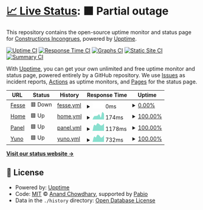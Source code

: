 # [📈 Live Status](https://www.pastis-hosting.net): <!--live status--> **🟧 Partial outage**

This repository contains the open-source uptime monitor and status page for [Constructions Incongrues](https://constructions-incongrues.net), powered by [Upptime](https://github.com/upptime/upptime).

[![Uptime CI](https://github.com/constructions-incongrues/status-pastis/workflows/Uptime%20CI/badge.svg)](https://github.com/constructions-incongrues/status-pastis/actions?query=workflow%3A%22Uptime+CI%22)
[![Response Time CI](https://github.com/constructions-incongrues/status-pastis/workflows/Response%20Time%20CI/badge.svg)](https://github.com/constructions-incongrues/status-pastis/actions?query=workflow%3A%22Response+Time+CI%22)
[![Graphs CI](https://github.com/constructions-incongrues/status-pastis/workflows/Graphs%20CI/badge.svg)](https://github.com/constructions-incongrues/status-pastis/actions?query=workflow%3A%22Graphs+CI%22)
[![Static Site CI](https://github.com/constructions-incongrues/status-pastis/workflows/Static%20Site%20CI/badge.svg)](https://github.com/constructions-incongrues/status-pastis/actions?query=workflow%3A%22Static+Site+CI%22)
[![Summary CI](https://github.com/constructions-incongrues/status-pastis/workflows/Summary%20CI/badge.svg)](https://github.com/constructions-incongrues/status-pastis/actions?query=workflow%3A%22Summary+CI%22)

With [Upptime](https://upptime.js.org), you can get your own unlimited and free uptime monitor and status page, powered entirely by a GitHub repository. We use [Issues](https://github.com/constructions-incongrues/status-pastis/issues) as incident reports, [Actions](https://github.com/constructions-incongrues/status-pastis/actions) as uptime monitors, and [Pages](https://www.pastis-hosting.net) for the status page.

<!--start: status pages-->
<!-- This summary is generated by Upptime (https://github.com/upptime/upptime) -->
<!-- Do not edit this manually, your changes will be overwritten -->
<!-- prettier-ignore -->
| URL | Status | History | Response Time | Uptime |
| --- | ------ | ------- | ------------- | ------ |
| <img alt="" src="https://icons.duckduckgo.com/ip3/fesse.pastis-hosting.net.ico" height="13"> [Fesse](https://fesse.pastis-hosting.net) | 🟥 Down | [fesse.yml](https://github.com/constructions-incongrues/status-pastis/commits/HEAD/history/fesse.yml) | <details><summary><img alt="Response time graph" src="./graphs/fesse/response-time-week.png" height="20"> 0ms</summary><br><a href="https://www.pastis-hosting.net/history/fesse"><img alt="Response time 518" src="https://img.shields.io/endpoint?url=https%3A%2F%2Fraw.githubusercontent.com%2Fconstructions-incongrues%2Fstatus-pastis%2FHEAD%2Fapi%2Ffesse%2Fresponse-time.json"></a><br><a href="https://www.pastis-hosting.net/history/fesse"><img alt="24-hour response time 0" src="https://img.shields.io/endpoint?url=https%3A%2F%2Fraw.githubusercontent.com%2Fconstructions-incongrues%2Fstatus-pastis%2FHEAD%2Fapi%2Ffesse%2Fresponse-time-day.json"></a><br><a href="https://www.pastis-hosting.net/history/fesse"><img alt="7-day response time 0" src="https://img.shields.io/endpoint?url=https%3A%2F%2Fraw.githubusercontent.com%2Fconstructions-incongrues%2Fstatus-pastis%2FHEAD%2Fapi%2Ffesse%2Fresponse-time-week.json"></a><br><a href="https://www.pastis-hosting.net/history/fesse"><img alt="30-day response time 0" src="https://img.shields.io/endpoint?url=https%3A%2F%2Fraw.githubusercontent.com%2Fconstructions-incongrues%2Fstatus-pastis%2FHEAD%2Fapi%2Ffesse%2Fresponse-time-month.json"></a><br><a href="https://www.pastis-hosting.net/history/fesse"><img alt="1-year response time 518" src="https://img.shields.io/endpoint?url=https%3A%2F%2Fraw.githubusercontent.com%2Fconstructions-incongrues%2Fstatus-pastis%2FHEAD%2Fapi%2Ffesse%2Fresponse-time-year.json"></a></details> | <details><summary><a href="https://www.pastis-hosting.net/history/fesse">0.00%</a></summary><a href="https://www.pastis-hosting.net/history/fesse"><img alt="All-time uptime 32.41%" src="https://img.shields.io/endpoint?url=https%3A%2F%2Fraw.githubusercontent.com%2Fconstructions-incongrues%2Fstatus-pastis%2FHEAD%2Fapi%2Ffesse%2Fuptime.json"></a><br><a href="https://www.pastis-hosting.net/history/fesse"><img alt="24-hour uptime 0.00%" src="https://img.shields.io/endpoint?url=https%3A%2F%2Fraw.githubusercontent.com%2Fconstructions-incongrues%2Fstatus-pastis%2FHEAD%2Fapi%2Ffesse%2Fuptime-day.json"></a><br><a href="https://www.pastis-hosting.net/history/fesse"><img alt="7-day uptime 0.00%" src="https://img.shields.io/endpoint?url=https%3A%2F%2Fraw.githubusercontent.com%2Fconstructions-incongrues%2Fstatus-pastis%2FHEAD%2Fapi%2Ffesse%2Fuptime-week.json"></a><br><a href="https://www.pastis-hosting.net/history/fesse"><img alt="30-day uptime 7.96%" src="https://img.shields.io/endpoint?url=https%3A%2F%2Fraw.githubusercontent.com%2Fconstructions-incongrues%2Fstatus-pastis%2FHEAD%2Fapi%2Ffesse%2Fuptime-month.json"></a><br><a href="https://www.pastis-hosting.net/history/fesse"><img alt="1-year uptime 32.41%" src="https://img.shields.io/endpoint?url=https%3A%2F%2Fraw.githubusercontent.com%2Fconstructions-incongrues%2Fstatus-pastis%2FHEAD%2Fapi%2Ffesse%2Fuptime-year.json"></a></details>
| <img alt="" src="https://icons.duckduckgo.com/ip3/www.pastis-hosting.net.ico" height="13"> [Home](https://www.pastis-hosting.net) | 🟩 Up | [home.yml](https://github.com/constructions-incongrues/status-pastis/commits/HEAD/history/home.yml) | <details><summary><img alt="Response time graph" src="./graphs/home/response-time-week.png" height="20"> 174ms</summary><br><a href="https://www.pastis-hosting.net/history/home"><img alt="Response time 134" src="https://img.shields.io/endpoint?url=https%3A%2F%2Fraw.githubusercontent.com%2Fconstructions-incongrues%2Fstatus-pastis%2FHEAD%2Fapi%2Fhome%2Fresponse-time.json"></a><br><a href="https://www.pastis-hosting.net/history/home"><img alt="24-hour response time 156" src="https://img.shields.io/endpoint?url=https%3A%2F%2Fraw.githubusercontent.com%2Fconstructions-incongrues%2Fstatus-pastis%2FHEAD%2Fapi%2Fhome%2Fresponse-time-day.json"></a><br><a href="https://www.pastis-hosting.net/history/home"><img alt="7-day response time 174" src="https://img.shields.io/endpoint?url=https%3A%2F%2Fraw.githubusercontent.com%2Fconstructions-incongrues%2Fstatus-pastis%2FHEAD%2Fapi%2Fhome%2Fresponse-time-week.json"></a><br><a href="https://www.pastis-hosting.net/history/home"><img alt="30-day response time 137" src="https://img.shields.io/endpoint?url=https%3A%2F%2Fraw.githubusercontent.com%2Fconstructions-incongrues%2Fstatus-pastis%2FHEAD%2Fapi%2Fhome%2Fresponse-time-month.json"></a><br><a href="https://www.pastis-hosting.net/history/home"><img alt="1-year response time 134" src="https://img.shields.io/endpoint?url=https%3A%2F%2Fraw.githubusercontent.com%2Fconstructions-incongrues%2Fstatus-pastis%2FHEAD%2Fapi%2Fhome%2Fresponse-time-year.json"></a></details> | <details><summary><a href="https://www.pastis-hosting.net/history/home">100.00%</a></summary><a href="https://www.pastis-hosting.net/history/home"><img alt="All-time uptime 100.00%" src="https://img.shields.io/endpoint?url=https%3A%2F%2Fraw.githubusercontent.com%2Fconstructions-incongrues%2Fstatus-pastis%2FHEAD%2Fapi%2Fhome%2Fuptime.json"></a><br><a href="https://www.pastis-hosting.net/history/home"><img alt="24-hour uptime 100.00%" src="https://img.shields.io/endpoint?url=https%3A%2F%2Fraw.githubusercontent.com%2Fconstructions-incongrues%2Fstatus-pastis%2FHEAD%2Fapi%2Fhome%2Fuptime-day.json"></a><br><a href="https://www.pastis-hosting.net/history/home"><img alt="7-day uptime 100.00%" src="https://img.shields.io/endpoint?url=https%3A%2F%2Fraw.githubusercontent.com%2Fconstructions-incongrues%2Fstatus-pastis%2FHEAD%2Fapi%2Fhome%2Fuptime-week.json"></a><br><a href="https://www.pastis-hosting.net/history/home"><img alt="30-day uptime 100.00%" src="https://img.shields.io/endpoint?url=https%3A%2F%2Fraw.githubusercontent.com%2Fconstructions-incongrues%2Fstatus-pastis%2FHEAD%2Fapi%2Fhome%2Fuptime-month.json"></a><br><a href="https://www.pastis-hosting.net/history/home"><img alt="1-year uptime 100.00%" src="https://img.shields.io/endpoint?url=https%3A%2F%2Fraw.githubusercontent.com%2Fconstructions-incongrues%2Fstatus-pastis%2FHEAD%2Fapi%2Fhome%2Fuptime-year.json"></a></details>
| <img alt="" src="https://icons.duckduckgo.com/ip3/panel.pastis-hosting.net.ico" height="13"> [Panel](https://panel.pastis-hosting.net) | 🟩 Up | [panel.yml](https://github.com/constructions-incongrues/status-pastis/commits/HEAD/history/panel.yml) | <details><summary><img alt="Response time graph" src="./graphs/panel/response-time-week.png" height="20"> 1178ms</summary><br><a href="https://www.pastis-hosting.net/history/panel"><img alt="Response time 1135" src="https://img.shields.io/endpoint?url=https%3A%2F%2Fraw.githubusercontent.com%2Fconstructions-incongrues%2Fstatus-pastis%2FHEAD%2Fapi%2Fpanel%2Fresponse-time.json"></a><br><a href="https://www.pastis-hosting.net/history/panel"><img alt="24-hour response time 1301" src="https://img.shields.io/endpoint?url=https%3A%2F%2Fraw.githubusercontent.com%2Fconstructions-incongrues%2Fstatus-pastis%2FHEAD%2Fapi%2Fpanel%2Fresponse-time-day.json"></a><br><a href="https://www.pastis-hosting.net/history/panel"><img alt="7-day response time 1178" src="https://img.shields.io/endpoint?url=https%3A%2F%2Fraw.githubusercontent.com%2Fconstructions-incongrues%2Fstatus-pastis%2FHEAD%2Fapi%2Fpanel%2Fresponse-time-week.json"></a><br><a href="https://www.pastis-hosting.net/history/panel"><img alt="30-day response time 1247" src="https://img.shields.io/endpoint?url=https%3A%2F%2Fraw.githubusercontent.com%2Fconstructions-incongrues%2Fstatus-pastis%2FHEAD%2Fapi%2Fpanel%2Fresponse-time-month.json"></a><br><a href="https://www.pastis-hosting.net/history/panel"><img alt="1-year response time 1135" src="https://img.shields.io/endpoint?url=https%3A%2F%2Fraw.githubusercontent.com%2Fconstructions-incongrues%2Fstatus-pastis%2FHEAD%2Fapi%2Fpanel%2Fresponse-time-year.json"></a></details> | <details><summary><a href="https://www.pastis-hosting.net/history/panel">100.00%</a></summary><a href="https://www.pastis-hosting.net/history/panel"><img alt="All-time uptime 99.99%" src="https://img.shields.io/endpoint?url=https%3A%2F%2Fraw.githubusercontent.com%2Fconstructions-incongrues%2Fstatus-pastis%2FHEAD%2Fapi%2Fpanel%2Fuptime.json"></a><br><a href="https://www.pastis-hosting.net/history/panel"><img alt="24-hour uptime 100.00%" src="https://img.shields.io/endpoint?url=https%3A%2F%2Fraw.githubusercontent.com%2Fconstructions-incongrues%2Fstatus-pastis%2FHEAD%2Fapi%2Fpanel%2Fuptime-day.json"></a><br><a href="https://www.pastis-hosting.net/history/panel"><img alt="7-day uptime 100.00%" src="https://img.shields.io/endpoint?url=https%3A%2F%2Fraw.githubusercontent.com%2Fconstructions-incongrues%2Fstatus-pastis%2FHEAD%2Fapi%2Fpanel%2Fuptime-week.json"></a><br><a href="https://www.pastis-hosting.net/history/panel"><img alt="30-day uptime 99.92%" src="https://img.shields.io/endpoint?url=https%3A%2F%2Fraw.githubusercontent.com%2Fconstructions-incongrues%2Fstatus-pastis%2FHEAD%2Fapi%2Fpanel%2Fuptime-month.json"></a><br><a href="https://www.pastis-hosting.net/history/panel"><img alt="1-year uptime 99.99%" src="https://img.shields.io/endpoint?url=https%3A%2F%2Fraw.githubusercontent.com%2Fconstructions-incongrues%2Fstatus-pastis%2FHEAD%2Fapi%2Fpanel%2Fuptime-year.json"></a></details>
| <img alt="" src="https://icons.duckduckgo.com/ip3/yuno.pastis-hosting.net.ico" height="13"> [Yuno](https://yuno.pastis-hosting.net) | 🟩 Up | [yuno.yml](https://github.com/constructions-incongrues/status-pastis/commits/HEAD/history/yuno.yml) | <details><summary><img alt="Response time graph" src="./graphs/yuno/response-time-week.png" height="20"> 732ms</summary><br><a href="https://www.pastis-hosting.net/history/yuno"><img alt="Response time 567" src="https://img.shields.io/endpoint?url=https%3A%2F%2Fraw.githubusercontent.com%2Fconstructions-incongrues%2Fstatus-pastis%2FHEAD%2Fapi%2Fyuno%2Fresponse-time.json"></a><br><a href="https://www.pastis-hosting.net/history/yuno"><img alt="24-hour response time 756" src="https://img.shields.io/endpoint?url=https%3A%2F%2Fraw.githubusercontent.com%2Fconstructions-incongrues%2Fstatus-pastis%2FHEAD%2Fapi%2Fyuno%2Fresponse-time-day.json"></a><br><a href="https://www.pastis-hosting.net/history/yuno"><img alt="7-day response time 732" src="https://img.shields.io/endpoint?url=https%3A%2F%2Fraw.githubusercontent.com%2Fconstructions-incongrues%2Fstatus-pastis%2FHEAD%2Fapi%2Fyuno%2Fresponse-time-week.json"></a><br><a href="https://www.pastis-hosting.net/history/yuno"><img alt="30-day response time 714" src="https://img.shields.io/endpoint?url=https%3A%2F%2Fraw.githubusercontent.com%2Fconstructions-incongrues%2Fstatus-pastis%2FHEAD%2Fapi%2Fyuno%2Fresponse-time-month.json"></a><br><a href="https://www.pastis-hosting.net/history/yuno"><img alt="1-year response time 567" src="https://img.shields.io/endpoint?url=https%3A%2F%2Fraw.githubusercontent.com%2Fconstructions-incongrues%2Fstatus-pastis%2FHEAD%2Fapi%2Fyuno%2Fresponse-time-year.json"></a></details> | <details><summary><a href="https://www.pastis-hosting.net/history/yuno">100.00%</a></summary><a href="https://www.pastis-hosting.net/history/yuno"><img alt="All-time uptime 99.99%" src="https://img.shields.io/endpoint?url=https%3A%2F%2Fraw.githubusercontent.com%2Fconstructions-incongrues%2Fstatus-pastis%2FHEAD%2Fapi%2Fyuno%2Fuptime.json"></a><br><a href="https://www.pastis-hosting.net/history/yuno"><img alt="24-hour uptime 100.00%" src="https://img.shields.io/endpoint?url=https%3A%2F%2Fraw.githubusercontent.com%2Fconstructions-incongrues%2Fstatus-pastis%2FHEAD%2Fapi%2Fyuno%2Fuptime-day.json"></a><br><a href="https://www.pastis-hosting.net/history/yuno"><img alt="7-day uptime 100.00%" src="https://img.shields.io/endpoint?url=https%3A%2F%2Fraw.githubusercontent.com%2Fconstructions-incongrues%2Fstatus-pastis%2FHEAD%2Fapi%2Fyuno%2Fuptime-week.json"></a><br><a href="https://www.pastis-hosting.net/history/yuno"><img alt="30-day uptime 100.00%" src="https://img.shields.io/endpoint?url=https%3A%2F%2Fraw.githubusercontent.com%2Fconstructions-incongrues%2Fstatus-pastis%2FHEAD%2Fapi%2Fyuno%2Fuptime-month.json"></a><br><a href="https://www.pastis-hosting.net/history/yuno"><img alt="1-year uptime 99.99%" src="https://img.shields.io/endpoint?url=https%3A%2F%2Fraw.githubusercontent.com%2Fconstructions-incongrues%2Fstatus-pastis%2FHEAD%2Fapi%2Fyuno%2Fuptime-year.json"></a></details>

<!--end: status pages-->

[**Visit our status website →**](https://www.pastis-hosting.net)

## 📄 License

- Powered by: [Upptime](https://github.com/upptime/upptime)
- Code: [MIT](./LICENSE) © [Anand Chowdhary](https://anandchowdhary.com), supported by [Pabio](https://pabio.com)
- Data in the `./history` directory: [Open Database License](https://opendatacommons.org/licenses/odbl/1-0/)
